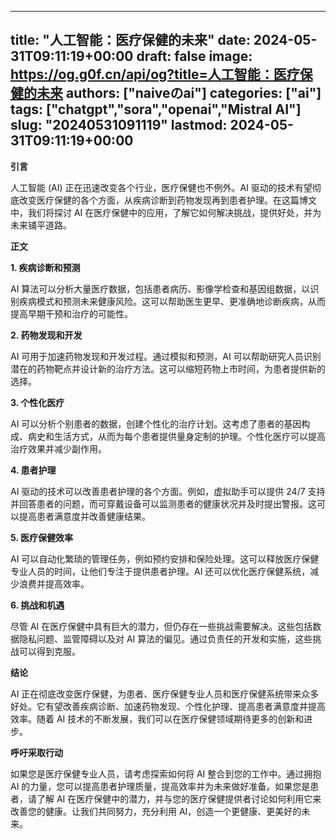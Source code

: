 
---
title: "人工智能：医疗保健的未来"
date: 2024-05-31T09:11:19+00:00
draft: false
image: https://og.g0f.cn/api/og?title=人工智能：医疗保健的未来
authors: ["naiveのai"]
categories: ["ai"]
tags: ["chatgpt","sora","openai","Mistral AI"]
slug: "20240531091119"
lastmod: 2024-05-31T09:11:19+00:00
---
**引言**

人工智能 (AI) 正在迅速改变各个行业，医疗保健也不例外。AI 驱动的技术有望彻底改变医疗保健的各个方面，从疾病诊断到药物发现再到患者护理。在这篇博文中，我们将探讨 AI 在医疗保健中的应用，了解它如何解决挑战，提供好处，并为未来铺平道路。

**正文**

**1. 疾病诊断和预测**

AI 算法可以分析大量医疗数据，包括患者病历、影像学检查和基因组数据，以识别疾病模式和预测未来健康风险。这可以帮助医生更早、更准确地诊断疾病，从而提高早期干预和治疗的可能性。

**2. 药物发现和开发**

AI 可用于加速药物发现和开发过程。通过模拟和预测，AI 可以帮助研究人员识别潜在的药物靶点并设计新的治疗方法。这可以缩短药物上市时间，为患者提供新的选择。

**3. 个性化医疗**

AI 可以分析个别患者的数据，创建个性化的治疗计划。这考虑了患者的基因构成、病史和生活方式，从而为每个患者提供量身定制的护理。个性化医疗可以提高治疗效果并减少副作用。

**4. 患者护理**

AI 驱动的技术可以改善患者护理的各个方面。例如，虚拟助手可以提供 24/7 支持并回答患者的问题，而可穿戴设备可以监测患者的健康状况并及时提出警报。这可以提高患者满意度并改善健康结果。

**5. 医疗保健效率**

AI 可以自动化繁琐的管理任务，例如预约安排和保险处理。这可以释放医疗保健专业人员的时间，让他们专注于提供患者护理。AI 还可以优化医疗保健系统，减少浪费并提高效率。

**6. 挑战和机遇**

尽管 AI 在医疗保健中具有巨大的潜力，但仍存在一些挑战需要解决。这些包括数据隐私问题、监管障碍以及对 AI 算法的偏见。通过负责任的开发和实施，这些挑战可以得到克服。

**结论**

AI 正在彻底改变医疗保健，为患者、医疗保健专业人员和医疗保健系统带来众多好处。它有望改善疾病诊断、加速药物发现、个性化护理、提高患者满意度并提高效率。随着 AI 技术的不断发展，我们可以在医疗保健领域期待更多的创新和进步。

**呼吁采取行动**

如果您是医疗保健专业人员，请考虑探索如何将 AI 整合到您的工作中。通过拥抱 AI 的力量，您可以提高患者护理质量，提高效率并为未来做好准备。如果您是患者，请了解 AI 在医疗保健中的潜力，并与您的医疗保健提供者讨论如何利用它来改善您的健康。让我们共同努力，充分利用 AI，创造一个更健康、更美好的未来。